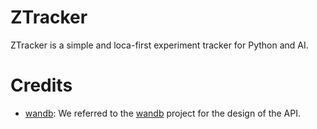 # ZTracker

ZTracker is a simple and loca-first experiment tracker for Python and AI.

# Credits

- [wandb](https://wandb.ai): We referred to the [wandb](https://wandb.ai) project for the design of the API.
